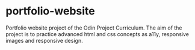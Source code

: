 # portfolio-website

Portfolio website project of the Odin Project Curriculum. The aim of the project is to practice advanced html and css concepts as a11y, responsive images and responsive design.
